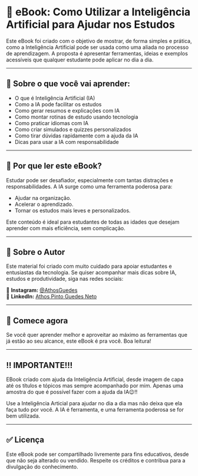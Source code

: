 # 📘 eBook: Como Utilizar a Inteligência Artificial para Ajudar nos Estudos

Este eBook foi criado com o objetivo de mostrar, de forma simples e prática, como a Inteligência Artificial pode ser usada como uma aliada no processo de aprendizagem. A proposta é apresentar ferramentas, ideias e exemplos acessíveis que qualquer estudante pode aplicar no dia a dia.

---

## 🧠 Sobre o que você vai aprender:

- O que é Inteligência Artificial (IA)
- Como a IA pode facilitar os estudos
- Como gerar resumos e explicações com IA
- Como montar rotinas de estudo usando tecnologia
- Como praticar idiomas com IA
- Como criar simulados e quizzes personalizados
- Como tirar dúvidas rapidamente com a ajuda da IA
- Dicas para usar a IA com responsabilidade

---

## 📌 Por que ler este eBook?

Estudar pode ser desafiador, especialmente com tantas distrações e responsabilidades. A IA surge como uma ferramenta poderosa para:
- Ajudar na organização.
- Acelerar o aprendizado.
- Tornar os estudos mais leves e personalizados.
  
Este conteúdo é ideal para estudantes de todas as idades que desejam aprender com mais eficiência, sem complicação.

---

## 👤 Sobre o Autor

Este material foi criado com muito cuidado para apoiar estudantes e entusiastas da tecnologia. Se quiser acompanhar mais dicas sobre IA, estudos e produtividade, siga nas redes sociais:

📸 **Instagram:** [@AthosGuedes](https://www.instagram.com/athos_guedes/)  
💼 **LinkedIn:** [Athos Pinto Guedes Neto](https://www.linkedin.com/in/athos-pinto-guedes-neto)

---

## 🚀 Comece agora

Se você quer aprender melhor e aproveitar ao máximo as ferramentas que já estão ao seu alcance, este eBook é pra você. Boa leitura!

---

## ‼️ IMPORTANTE!!!

EBook criado com ajuda da Inteligência Artificial, desde imagem de capa até os títulos e tópicos mas sempre acompanhado por mim. Apenas uma amostra do que é possível fazer com a ajuda da IA😉‼

Use a Inteligência Articial para ajudar no dia a dia mas não deixa que ela faça tudo por você. A IA é ferramenta, e uma ferramenta poderosa se for bem utilizada.

---

## ✅ Licença

Este eBook pode ser compartilhado livremente para fins educativos, desde que não seja alterado ou vendido. Respeite os créditos e contribua para a divulgação do conhecimento.




